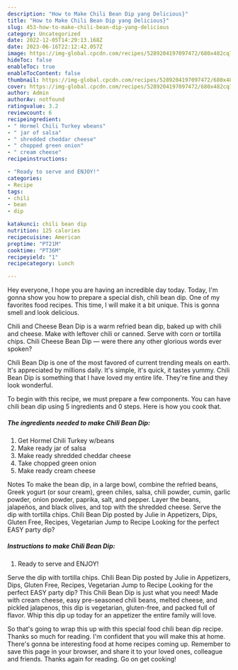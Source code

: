 ```yaml
---
description: "How to Make Chili Bean Dip yang Delicious}"
title: "How to Make Chili Bean Dip yang Delicious}"
slug: 453-how-to-make-chili-bean-dip-yang-delicious
category: Uncategorized
date: 2022-12-05T14:29:13.168Z
date: 2023-06-16T22:12:42.057Z
image: https://img-global.cpcdn.com/recipes/5289204197097472/680x482cq70/chili-bean-dip-recipe-main-photo.jpg
hideToc: false
enableToc: true
enableTocContent: false
thumbnail: https://img-global.cpcdn.com/recipes/5289204197097472/680x482cq70/chili-bean-dip-recipe-main-photo.jpg
cover: https://img-global.cpcdn.com/recipes/5289204197097472/680x482cq70/chili-bean-dip-recipe-main-photo.jpg
author: Admin
authorAv: notfound
ratingvalue: 3.2
reviewcount: 6
recipeingredient:
- " Hormel Chili Turkey wbeans"
- " jar of salsa"
- " shredded cheddar cheese"
- " chopped green onion"
- " cream cheese"
recipeinstructions:

- "Ready to serve and ENJOY!"
categories:
- Recipe
tags:
- chili
- bean
- dip

katakunci: chili bean dip 
nutrition: 125 calories
recipecuisine: American
preptime: "PT21M"
cooktime: "PT36M"
recipeyield: "1"
recipecategory: Lunch

---
```



Hey everyone, I hope you are having an incredible day today. Today, I'm gonna show you how to prepare a special dish, chili bean dip. One of my favorites food recipes. This time, I will make it a bit unique. This is gonna smell and look delicious.

Chili and Cheese Bean Dip is a warm refried bean dip, baked up with chili and cheese. Make with leftover chili or canned. Serve with corn or tortilla chips. Chili Cheese Bean Dip — were there any other glorious words ever spoken?

Chili Bean Dip is one of the most favored of current trending meals on earth. It's appreciated by millions daily. It's simple, it's quick, it tastes yummy. Chili Bean Dip is something that I have loved my entire life. They're fine and they look wonderful.


To begin with this recipe, we must prepare a few components. You can have chili bean dip using 5 ingredients and 0 steps. Here is how you cook that.

<!--inarticleads1-->

##### The ingredients needed to make Chili Bean Dip:

1. Get  Hormel Chili Turkey w/beans
1. Make ready  jar of salsa
1. Make ready  shredded cheddar cheese
1. Take  chopped green onion
1. Make ready  cream cheese


Notes To make the bean dip, in a large bowl, combine the refried beans, Greek yogurt (or sour cream), green chiles, salsa, chili powder, cumin, garlic powder, onion powder, paprika, salt, and pepper. Layer the beans, jalapeños, and black olives, and top with the shredded cheese. Serve the dip with tortilla chips. Chili Bean Dip posted by Julie in Appetizers, Dips, Gluten Free, Recipes, Vegetarian Jump to Recipe Looking for the perfect EASY party dip? 

<!--inarticleads2-->

##### Instructions to make Chili Bean Dip:


1. Ready to serve and ENJOY!

Serve the dip with tortilla chips. Chili Bean Dip posted by Julie in Appetizers, Dips, Gluten Free, Recipes, Vegetarian Jump to Recipe Looking for the perfect EASY party dip? This Chili Bean Dip is just what you need! Made with cream cheese, easy pre-seasoned chili beans, melted cheese, and pickled jalapenos, this dip is vegetarian, gluten-free, and packed full of flavor. Whip this dip up today for an appetizer the entire family will love. 

So that's going to wrap this up with this special food chili bean dip recipe. Thanks so much for reading. I'm confident that you will make this at home. There's gonna be interesting food at home recipes coming up. Remember to save this page in your browser, and share it to your loved ones, colleague and friends. Thanks again for reading. Go on get cooking!
